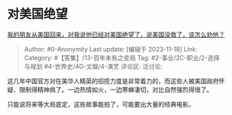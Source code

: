 # 对美国绝望
[我的朋友从美国回来，对我说他已经对美国绝望了，说美国没救了，该怎么劝他？](https://www.zhihu.com/question/629853521/answer/3293646318)

> Author: #0-Anonymity
> Last update: [编辑于 2023-11-18]
> Link:
> Category: #【答集】/13-百年未有之变局
> Tag: #2-事业/2C-职业/2-选择与规划 #4-世界史/4G-文娱/4-演艺
> 评论区:
> 泛讨论:

这几年中国官方对在美华人精英的招揽力度是非常着力的，而这些人被美国政府怀疑、限制得精神病了。一边热情如火，一边寒蝉凄切，对比自然强烈得很了。

只能说将来等大局底定，这些故事能拍了，可能要出大量的经典电影。
